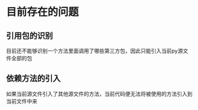 # 目前存在的问题



## 引用包的识别

​	目前还不能够识别一个方法里面调用了哪些第三方包，因此只能引入当前py源文件全部的包

## 依赖方法的引入

   如果当前源文件引入了其他源文件的方法，当前代码便无法将被使用的方法引入到当前文件中来



